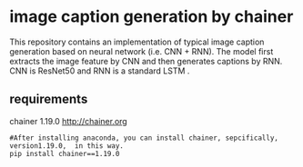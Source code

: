 # image caption generation by chainer 

This repository contains an implementation of typical image caption generation based on neural network (i.e. CNN + RNN). The model first extracts the image feature by CNN and then generates captions by RNN. CNN is ResNet50 and RNN is a standard LSTM .

## requirements
chainer 1.19.0  http://chainer.org 
```
#After installing anaconda, you can install chainer, sepcifically, version1.19.0,  in this way. 
pip install chainer==1.19.0 
```
